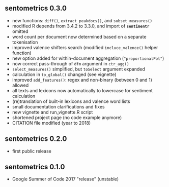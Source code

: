 
## sentometrics 0.3.0

- new functions: `diff()`, `extract_peakdocs()`, and `subset_measures()` 
- modified R depends from 3.4.2 to 3.3.0, and import of **`sentimentr`** omitted
- word count per document now determined based on a separate tokenisation
- improved valence shifters search (modified `incluce_valence()` helper function)
- new option added for within-document aggregation (`"proportionalPol"`)
- now correct pass-through of `dfm` argument in `ctr_agg()`
- `select_measures()` simplified, but `toSelect` argument expanded
- calculation in `to_global()` changed (see vignette)
- improved `add_features()`: regex and non-binary (between 0 and 1) allowed
- all texts and lexicons now automatically to lowercase for sentiment calculation
- (re)translation of built-in lexicons and valence word lists
- small documentation clarifications and fixes
- new vignette and run_vignette.R script
- shortened project page (no code example anymore)
- CITATION file modified (year to 2018)

## sentometrics 0.2.0

- first public release

## sentometrics 0.1.0

- Google Summer of Code 2017 "release" (unstable)

